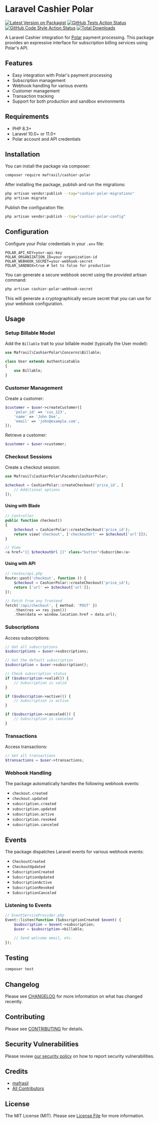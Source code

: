 # Laravel Cashier Polar

[![Latest Version on Packagist](https://img.shields.io/packagist/v/mafrasil/cashier-polar.svg?style=flat-square)](https://packagist.org/packages/mafrasil/cashier-polar)
[![GitHub Tests Action Status](https://img.shields.io/github/actions/workflow/status/mafrasil/cashier-polar/run-tests.yml?branch=main&label=tests&style=flat-square)](https://github.com/mafrasil/cashier-polar/actions?query=workflow%3Arun-tests+branch%3Amain)
[![GitHub Code Style Action Status](https://img.shields.io/github/actions/workflow/status/mafrasil/cashier-polar/fix-php-code-style-issues.yml?branch=main&label=code%20style&style=flat-square)](https://github.com/mafrasil/cashier-polar/actions?query=workflow%3A"Fix+PHP+code+style+issues"+branch%3Amain)
[![Total Downloads](https://img.shields.io/packagist/dt/mafrasil/cashier-polar.svg?style=flat-square)](https://packagist.org/packages/mafrasil/cashier-polar)

A Laravel Cashier integration for [Polar](https://polar.sh) payment processing. This package provides an expressive interface for subscription billing services using Polar's API.

## Features

-   Easy integration with Polar's payment processing
-   Subscription management
-   Webhook handling for various events
-   Customer management
-   Transaction tracking
-   Support for both production and sandbox environments

## Requirements

-   PHP 8.3+
-   Laravel 10.0+ or 11.0+
-   Polar account and API credentials

## Installation

You can install the package via composer:

```bash
composer require mafrasil/cashier-polar
```

After installing the package, publish and run the migrations:

```bash
php artisan vendor:publish --tag="cashier-polar-migrations"
php artisan migrate
```

Publish the configuration file:

```bash
php artisan vendor:publish --tag="cashier-polar-config"
```

## Configuration

Configure your Polar credentials in your `.env` file:

```env
POLAR_API_KEY=your-api-key
POLAR_ORGANIZATION_ID=your-organization-id
POLAR_WEBHOOK_SECRET=your-webhook-secret
POLAR_SANDBOX=true # Set to false for production
```

You can generate a secure webhook secret using the provided artisan command:

```bash
php artisan cashier-polar:webhook-secret
```

This will generate a cryptographically secure secret that you can use for your webhook configuration.

## Usage

### Setup Billable Model

Add the `Billable` trait to your billable model (typically the User model):

```php
use Mafrasil\CashierPolar\Concerns\Billable;

class User extends Authenticatable
{
    use Billable;
}
```

### Customer Management

Create a customer:

```php
$customer = $user->createCustomer([
    'polar_id' => 'cus_123',
    'name' => 'John Doe',
    'email' => 'john@example.com',
]);
```

Retrieve a customer:

```php
$customer = $user->customer;
```

### Checkout Sessions

Create a checkout session:

```php
use Mafrasil\CashierPolar\Facades\CashierPolar;

$checkout = CashierPolar::createCheckout('price_id', [
    // Additional options
]);
```

#### Using with Blade

```php
// Controller
public function checkout()
{
    $checkout = CashierPolar::createCheckout('price_id');
    return view('checkout', ['checkoutUrl' => $checkout['url']]);
}

// View
<a href="{{ $checkoutUrl }}" class="button">Subscribe</a>
```

#### Using with API

```php
// routes/api.php
Route::post('checkout', function () {
    $checkout = CashierPolar::createCheckout('price_id');
    return ['url' => $checkout['url']];
});

// Fetch from any frontend
fetch('/api/checkout', { method: 'POST' })
    .then(res => res.json())
    .then(data => window.location.href = data.url);
```

### Subscriptions

Access subscriptions:

```php
// Get all subscriptions
$subscriptions = $user->subscriptions;

// Get the default subscription
$subscription = $user->subscription();

// Check subscription status
if ($subscription->valid()) {
    // Subscription is valid
}

if ($subscription->active()) {
    // Subscription is active
}

if ($subscription->canceled()) {
    // Subscription is canceled
}
```

### Transactions

Access transactions:

```php
// Get all transactions
$transactions = $user->transactions;
```

### Webhook Handling

The package automatically handles the following webhook events:

-   `checkout.created`
-   `checkout.updated`
-   `subscription.created`
-   `subscription.updated`
-   `subscription.active`
-   `subscription.revoked`
-   `subscription.canceled`

## Events

The package dispatches Laravel events for various webhook events:

-   `CheckoutCreated`
-   `CheckoutUpdated`
-   `SubscriptionCreated`
-   `SubscriptionUpdated`
-   `SubscriptionActive`
-   `SubscriptionRevoked`
-   `SubscriptionCanceled`

### Listening to Events

```php
// EventServiceProvider.php
Event::listen(function (SubscriptionCreated $event) {
    $subscription = $event->subscription;
    $user = $subscription->billable;

    // Send welcome email, etc.
});
```

## Testing

```bash
composer test
```

## Changelog

Please see [CHANGELOG](CHANGELOG.md) for more information on what has changed recently.

## Contributing

Please see [CONTRIBUTING](CONTRIBUTING.md) for details.

## Security Vulnerabilities

Please review [our security policy](../../security/policy) on how to report security vulnerabilities.

## Credits

-   [mafrasil](https://github.com/mafrasil)
-   [All Contributors](../../contributors)

## License

The MIT License (MIT). Please see [License File](LICENSE.md) for more information.
